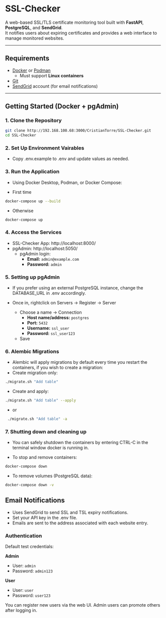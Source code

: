 #  SSL-Checker

A web-based SSL/TLS certificate monitoring tool built with **FastAPI**, **PostgreSQL**, and **SendGrid**.  
It notifies users about expiring certificates and provides a web interface to manage monitored websites.

---

##  Requirements

- [Docker](https://www.docker.com/) or [Podman](https://podman.io/)
    - Must support **Linux containers**
- [Git](https://git-scm.com/)
- [SendGrid](https://sendgrid.com) account (for email notifications)

---

##  Getting Started (Docker + pgAdmin)

### 1. Clone the Repository

```bash
git clone http://192.168.100.68:3000/CristianTorre/SSL-Checker.git
cd SSL-Checker
```
### 2. Set Up Environment Vairables

- Copy .env.example to .env and update values as needed.

### 3. Run the Application

- Using Docker Desktop, Podman, or Docker Compose:

- First time
```bash
docker-compose up --build
```
- Otherwise
```bash
docker-compose up
```
### 4. Access the Services 

- SSL-Checker App: http://localhost:8000/
- pgAdmin: http://localhost:5050/
    - pgAdmin login:
        - **Email:** `admin@example.com`
        - **Password:** `admin`

### 5. Setting up pgAdmin

- If you prefer using an external PostgreSQL instance, change the DATABASE_URL in .env accordingly.

- Once in, rightclick on Servers -> Register -> Server
    - Choose a name -> Connection
        - **Host name/address:** `postgres`
        - **Port:** `5432`
        - **Username:** `ssl_user`
        - **Password:** `ssl_user123`
    - Save

### 6. Alembic Migrations

- Alembic will apply migrations by default every time you restart the containers, if you wish to create a migration:
 - Create migration only:
 ```bash
 ./migrate.sh "Add table"
 ```
 - Create and apply:
 ```bash
 ./migrate.sh "Add table" --apply
 ```
 - or
```bash
 ./migrate.sh "Add table" -a
 ```

### 7. Shutting down and cleaning up

- You can safely shutdown the containers by entering CTRL-C in the terminal window docker is running in.

- To stop and remove containers:
```bash
docker-compose down
```
- To remove volumes (PostgreSQL data):
```bash
docker-compose down -v
```
## Email Notifications

- Uses SendGrid to send SSL and TSL expiry notifications.
- Set your API key in the .env file.
- Emails are sent to the address associated with each website entry.

### Authentication

Default test credentials:

**Admin**
- User: `admin`
- Password: `admin123`

**User**
- User: `user`
- Password: `user123`

You can register new users via the web UI. Admin users can promote others after logging in.